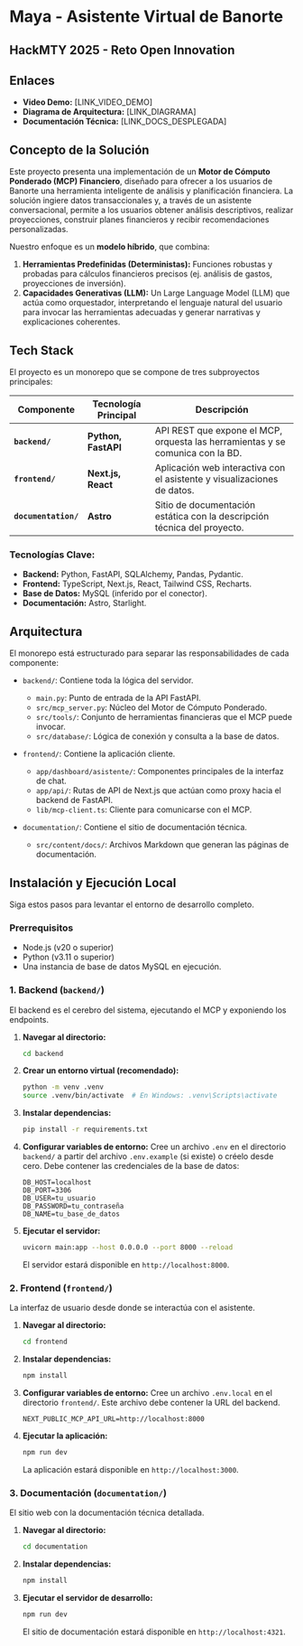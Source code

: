 # Maya - Asistente Virtual de Banorte

## HackMTY 2025 - Reto Open Innovation


## Enlaces

*   **Video Demo:** [LINK_VIDEO_DEMO]
*   **Diagrama de Arquitectura:** [LINK_DIAGRAMA]
*   **Documentación Técnica:** [LINK_DOCS_DESPLEGADA]

## Concepto de la Solución

Este proyecto presenta una implementación de un **Motor de Cómputo Ponderado (MCP) Financiero**, diseñado para ofrecer a los usuarios de Banorte una herramienta inteligente de análisis y planificación financiera. La solución ingiere datos transaccionales y, a través de un asistente conversacional, permite a los usuarios obtener análisis descriptivos, realizar proyecciones, construir planes financieros y recibir recomendaciones personalizadas.

Nuestro enfoque es un **modelo híbrido**, que combina:
1.  **Herramientas Predefinidas (Deterministas):** Funciones robustas y probadas para cálculos financieros precisos (ej. análisis de gastos, proyecciones de inversión).
2.  **Capacidades Generativas (LLM):** Un Large Language Model (LLM) que actúa como orquestador, interpretando el lenguaje natural del usuario para invocar las herramientas adecuadas y generar narrativas y explicaciones coherentes.

## Tech Stack

El proyecto es un monorepo que se compone de tres subproyectos principales:

| Componente            | Tecnología Principal | Descripción                                                              |
| --------------------- | -------------------- | ------------------------------------------------------------------------ |
| **`backend/`**        | **Python, FastAPI**  | API REST que expone el MCP, orquesta las herramientas y se comunica con la BD. |
| **`frontend/`**       | **Next.js, React**   | Aplicación web interactiva con el asistente y visualizaciones de datos.  |
| **`documentation/`**  | **Astro**            | Sitio de documentación estática con la descripción técnica del proyecto. |

### Tecnologías Clave:
*   **Backend:** Python, FastAPI, SQLAlchemy, Pandas, Pydantic.
*   **Frontend:** TypeScript, Next.js, React, Tailwind CSS, Recharts.
*   **Base de Datos:** MySQL (inferido por el conector).
*   **Documentación:** Astro, Starlight.

## Arquitectura

El monorepo está estructurado para separar las responsabilidades de cada componente:

*   `backend/`: Contiene toda la lógica del servidor.
    *   `main.py`: Punto de entrada de la API FastAPI.
    *   `src/mcp_server.py`: Núcleo del Motor de Cómputo Ponderado.
    *   `src/tools/`: Conjunto de herramientas financieras que el MCP puede invocar.
    *   `src/database/`: Lógica de conexión y consulta a la base de datos.

*   `frontend/`: Contiene la aplicación cliente.
    *   `app/dashboard/asistente/`: Componentes principales de la interfaz de chat.
    *   `app/api/`: Rutas de API de Next.js que actúan como proxy hacia el backend de FastAPI.
    *   `lib/mcp-client.ts`: Cliente para comunicarse con el MCP.

*   `documentation/`: Contiene el sitio de documentación técnica.
    *   `src/content/docs/`: Archivos Markdown que generan las páginas de documentación.

## Instalación y Ejecución Local

Siga estos pasos para levantar el entorno de desarrollo completo.

### Prerrequisitos

*   Node.js (v20 o superior)
*   Python (v3.11 o superior)
*   Una instancia de base de datos MySQL en ejecución.

### 1. Backend (`backend/`)

El backend es el cerebro del sistema, ejecutando el MCP y exponiendo los endpoints.

1.  **Navegar al directorio:**
    ```bash
    cd backend
    ```

2.  **Crear un entorno virtual (recomendado):**
    ```bash
    python -m venv .venv
    source .venv/bin/activate  # En Windows: .venv\Scripts\activate
    ```

3.  **Instalar dependencias:**
    ```bash
    pip install -r requirements.txt
    ```

4.  **Configurar variables de entorno:**
    Cree un archivo `.env` en el directorio `backend/` a partir del archivo `.env.example` (si existe) o créelo desde cero. Debe contener las credenciales de la base de datos:
    ```env
    DB_HOST=localhost
    DB_PORT=3306
    DB_USER=tu_usuario
    DB_PASSWORD=tu_contraseña
    DB_NAME=tu_base_de_datos
    ```

5.  **Ejecutar el servidor:**
    ```bash
    uvicorn main:app --host 0.0.0.0 --port 8000 --reload
    ```
    El servidor estará disponible en `http://localhost:8000`.

### 2. Frontend (`frontend/`)

La interfaz de usuario desde donde se interactúa con el asistente.

1.  **Navegar al directorio:**
    ```bash
    cd frontend
    ```

2.  **Instalar dependencias:**
    ```bash
    npm install
    ```

3.  **Configurar variables de entorno:**
    Cree un archivo `.env.local` en el directorio `frontend/`. Este archivo debe contener la URL del backend.
    ```env
    NEXT_PUBLIC_MCP_API_URL=http://localhost:8000
    ```

4.  **Ejecutar la aplicación:**
    ```bash
    npm run dev
    ```
    La aplicación estará disponible en `http://localhost:3000`.

### 3. Documentación (`documentation/`)

El sitio web con la documentación técnica detallada.

1.  **Navegar al directorio:**
    ```bash
    cd documentation
    ```

2.  **Instalar dependencias:**
    ```bash
    npm install
    ```

3.  **Ejecutar el servidor de desarrollo:**
    ```bash
    npm run dev
    ```
    El sitio de documentación estará disponible en `http://localhost:4321`.